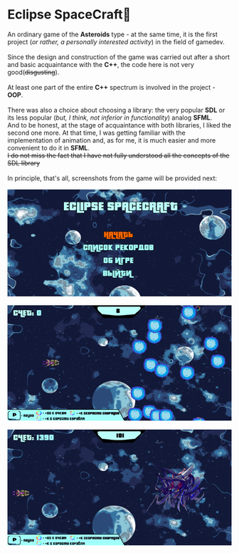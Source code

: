 # **Eclipse SpaceCraft**🚀
An ordinary game of the **Asteroids** type - at the same time, it is the first project (_or rather, a personally interested activity_) in the field of gamedev.<br><br>
Since the design and construction of the game was carried out after a short and basic acquaintance with the **C++**, the code here is not very good(~~disgusting~~).<br><br>
At least one part of the entire **C++** spectrum is involved in the project - **OOP**.<br><br>
There was also a choice about choosing a library: the very popular **SDL** or its less popular (_but, I think, not inferior in functionality_) analog **SFML**.<br>And to be honest, at the stage of acquaintance with both libraries, I liked the second one more. At that time, I was getting familiar with the implementation of animation and, as for me, it is much easier and more convenient to do it in **SFML**.<br>~~I do not miss the fact that I have not fully understood all the concepts of the SDL library~~<br><br>
In principle, that's all, screenshots from the game will be provided next:<br><br>
<img src="Eclipse SpaceCraft/1.png">
<br><br>
<img src="Eclipse SpaceCraft/2.png">
<br><br>
<img src="Eclipse SpaceCraft/3.png">
